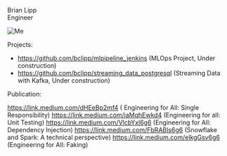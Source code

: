Brian Lipp   
Engineer

![Me](https://media-exp1.licdn.com/dms/image/C4E03AQHDiHvcBV7cxg/profile-displayphoto-shrink_200_200/0?e=1594252800&v=beta&t=burBmC1awvZaL7SXrXXvKaXJnhn4wB3YErfRKedvqiw)

Projects:

* https://github.com/bclipp/mlpipeline_jenkins (MLOps Project, Under construction) 
* https://github.com/bclipp/streaming_data_postgresql (Streaming Data with Kafka, Under construction) 

Publication:


 https://link.medium.com/dHEeBp2mf4 ( Engineering for All: Single Responsibility)
 https://link.medium.com/iaMqhEwkd4 (Engineering for all: Unit Testing)
 https://link.medium.com/VlcbYxl6g6 (Engineering for All: Dependency Injection)
 https://link.medium.com/FbRABls6g6 (Snowflake and Spark: A technical perspective)
 https://link.medium.com/elkgGsv6g6 (Engineering for All: Faking)
